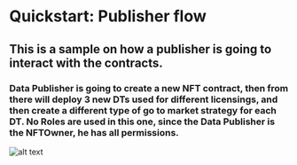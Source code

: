 # Quickstart: Publisher flow

## This is a sample on how a publisher is going to interact with the contracts.
### Data Publisher is going to create a new NFT contract, then from there will deploy 3 new DTs used for different licensings, and then create a different type of go to market strategy for each DT. No Roles are used in this one, since the Data Publisher is the NFTOwner, he has all permissions.




![alt text](https://github.com/oceanprotocol/contracts/blob/feature/1SS/publisher.jpg?raw=true)



